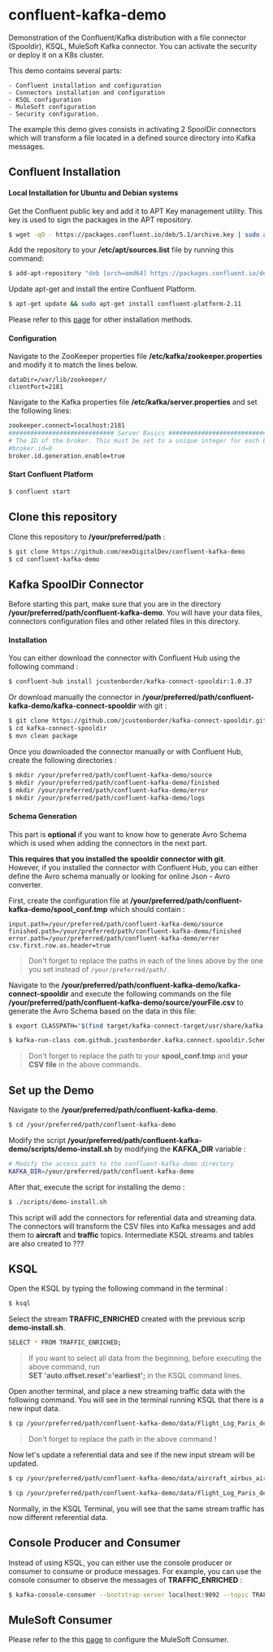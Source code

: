 # confluent-kafka-demo



Demonstration of the Confluent/Kafka distribution with a file connector (Spooldir), KSQL, MuleSoft Kafka connector. You can activate the security or deploy it on a K8s cluster.

This demo contains several parts:

    - Confluent installation and configuration
    - Connectors installation and configuration
    - KSQL configuration
    - MuleSoft configuration
    - Security configuration.

The example this demo gives consists in activating 2 SpoolDir connectors which will transform a file located in a defined source directory into Kafka messages.

## Confluent Installation

#### 		Local Installation for Ubuntu and Debian systems

Get the Confluent public key and add it to APT Key management utility. This key is used to sign the packages in the APT repository.

```bash
$ wget -qO - https://packages.confluent.io/deb/5.1/archive.key | sudo apt-key add -
```

Add the repository to your **/etc/apt/sources.list** file by running this command:

```bash
$ add-apt-repository "deb [arch=amd64] https://packages.confluent.io/deb/5.1 stable main"
```

Update apt-get and install the entire Confluent Platform.

```bash
$ apt-get update && sudo apt-get install confluent-platform-2.11
```

Please refer to this [page](https://docs.confluent.io/current/installation/installing_cp/index.html) for other installation methods.

#### 		Configuration

Navigate to the ZooKeeper properties file **/etc/kafka/zookeeper.properties** and modify it to match the lines below.

```
dataDir=/var/lib/zookeeper/
clientPort=2181
```

Navigate to the Kafka properties file **/etc/kafka/server.properties** and set the following lines:

```bash
zookeeper.connect=localhost:2181
############################# Server Basics #############################
# The ID of the broker. This must be set to a unique integer for each broker.
#broker.id=0
broker.id.generation.enable=true
```

#### 		Start Confluent Platform

```bash
$ confluent start
```

## Clone this repository

Clone this repository to **/your/preferred/path** :
```bash
$ git clone https://github.com/nexDigitalDev/confluent-kafka-demo
$ cd confluent-kafka-demo
```

## Kafka SpoolDir Connector

Before starting this part, make sure that you are in the directory **/your/preferred/path/confluent-kafka-demo**. You will have your data files, connectors configuration files and other related files in this directory.

 

#### Installation

You can either download the connector with Confluent Hub using the following command :

```bash
$ confluent-hub install jcustenborder/kafka-connect-spooldir:1.0.37
```
Or download manually the connector in **/your/preferred/path/confluent-kafka-demo/kafka-connect-spooldir** with git :
```bash
$ git clone https://github.com/jcustenborder/kafka-connect-spooldir.git
$ cd kafka-connect-spooldir
$ mvn clean package
```
Once you downloaded the connector manually or with Confluent Hub, create the following directories :
```bash
$ mkdir /your/preferred/path/confluent-kafka-demo/source
$ mkdir /your/preferred/path/confluent-kafka-demo/finished
$ mkdir /your/preferred/path/confluent-kafka-demo/error
$ mkdir /your/preferred/path/confluent-kafka-demo/logs
```

#### Schema Generation

This part is **optional** if you want to know how to generate Avro Schema which is used when adding the connectors in the next part. 

**This requires that you installed the spooldir connector with git**.  
However, if you installed the connector with Confluent Hub, you can either define the Avro schema manually or looking for online Json - Avro converter.

First, create the configuration file at **/your/preferred/path/confluent-kafka-demo/spool_conf.tmp** which should contain : 
```
input.path=/your/preferred/path/confluent-kafka-demo/source
finished.path=/your/preferred/path/confluent-kafka-demo/finished
error.path=/your/preferred/path/confluent-kafka-demo/error
csv.first.row.as.header=true
```
> Don't forget to replace the paths in each of the lines above by the one you set instead of `/your/preferred/path/`.


Navigate to the **/your/preferred/path/confluent-kafka-demo/kafka-connect-spooldir** and execute the following commands on the file **/your/preferred/path/confluent-kafka-demo/source/yourFile.csv** to generate the Avro Schema based on the data in this file:
```bash
$ export CLASSPATH="$(find target/kafka-connect-target/usr/share/kafka-connect/kafka-connect-spooldir/ -type f -name '*.jar' | tr '\n' ':')"

$ kafka-run-class com.github.jcustenborder.kafka.connect.spooldir.SchemaGenerator -t csv -f /your/preferred/path/confluent-kafka-demo/source/yourFile.csv -c /your/preferred/path/confluent-kafka-demo/spool_conf.tmp

```
> Don't forget to replace the path to your **spool_conf.tmp** and **your CSV file** in the above commands.

## Set up the Demo

Navigate to the **/your/preferred/path/confluent-kafka-demo**.
```bash
$ cd /your/preferred/path/confluent-kafka-demo
```

Modify the script **/your/preferred/path/confluent-kafka-demo/scripts/demo-install.sh** by modifying the **KAFKA_DIR** variable :

```bash
# Modify the access path to the confluent-kafka-demo directory
KAFKA_DIR=/your/preferred/path/confluent-kafka-demo 
```
After that, execute the script for installing the demo :
```bash
$ ./scripts/demo-install.sh
```
This script will add the connectors for referential data and streaming data. The connectors will transform the CSV files into Kafka messages and add them to **aircraft** and **traffic** topics. Intermediate KSQL streams and tables are also created to ???

## KSQL

Open the KSQL by typing the following command in the terminal :

```bash
$ ksql
```

Select the stream **TRAFFIC_ENRICHED** created with the previous scrip **demo-install.sh**. 

```bash
SELECT * FROM TRAFFIC_ENRICHED;
```
> If you want to select all data from the beginning, before executing the above command, run  
**SET 'auto.offset.reset'='earliest';** in the KSQL command lines.

Open another terminal, and place a new streaming traffic data with the following command. You will see in the terminal running KSQL that there is a new input data.

```bash
$ cp /your/preferred/path/confluent-kafka-demo/data/Flight_Log_Paris_demoUpdateBEFORE02fev_2019.csv /your/preferred/path/confluent-kafka-demo/source/
```
> Don't forget to replace the path in the above command !

Now let's update a referential data and see if the new input stream will be updated.

```bash
$ cp /your/preferred/path/confluent-kafka-demo/data/aircraft_airbus_airfrance_demoUpdate.csv /your/preferred/path/confluent-kafka-demo/source/

$ cp /your/preferred/path/confluent-kafka-demo/data/Flight_Log_Paris_demoUpdateAFTER02fev_2019.csv /your/preferred/path/confluent-kafka-demo/source/
```

Normally, in the KSQL Terminal, you will see that the same stream traffic has now different referential data.

## Console Producer and Consumer 

Instead of using KSQL, you can either use the console producer or consumer to consume or produce messages. For example, you can use the console consumer to observe the messages of **TRAFFIC_ENRICHED** : 

```bash
$ kafka-console-consumer --bootstrap-server localhost:9092 --topic TRAFFIC_ENRICHED --from-beginning --formatter kafka.tools.DefaultMessageFormatter --property print.key=true --property print.value=true  --property key.deserializer=org.apache.kafka.common.serialization.StringDeserializer --property value.deserializer=org.apache.kafka.common.serialization.StringDeserializer
```

## MuleSoft Consumer
Please refer to the this [page](https://github.com/nexDigitalDev/confluent-kafka-demo/blob/master/mule/README.md) to configure the MuleSoft Consumer.
